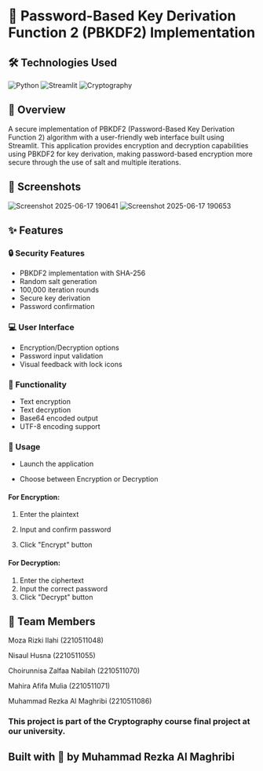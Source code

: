 # 🔐 Password-Based Key Derivation Function 2 (PBKDF2) Implementation

## 🛠️ Technologies Used

<img alt="Python" src="https://img.shields.io/badge/Python-3776AB?style=for-the-badge&logo=python&logoColor=white"> <img alt="Streamlit" src="https://img.shields.io/badge/Streamlit-FF4B4B?style=for-the-badge&logo=streamlit&logoColor=white"> <img alt="Cryptography" src="https://img.shields.io/badge/Cryptography-000000?style=for-the-badge&logo=encrypted&logoColor=white">

## 🌟 Overview
A secure implementation of PBKDF2 (Password-Based Key Derivation Function 2) algorithm with a user-friendly web interface built using Streamlit. This application provides encryption and decryption capabilities using PBKDF2 for key derivation, making password-based encryption more secure through the use of salt and multiple iterations.

## 🎥 Screenshots

![Screenshot 2025-06-17 190641](https://github.com/user-attachments/assets/919f80b8-bd65-477c-b893-7a83c9fe2839)
![Screenshot 2025-06-17 190653](https://github.com/user-attachments/assets/ef8d95a1-b410-4115-8e49-3162cff8daa3)

## ✨ Features

### 🔒 Security Features

- PBKDF2 implementation with SHA-256
- Random salt generation
- 100,000 iteration rounds
- Secure key derivation
- Password confirmation

### 💻 User Interface

- Encryption/Decryption options
- Password input validation
- Visual feedback with lock icons

### 🔄 Functionality

- Text encryption
- Text decryption
- Base64 encoded output
- UTF-8 encoding support
  

### 🚀 Usage

- Launch the application

- Choose between Encryption or Decryption
  
#### For Encryption:

1. Enter the plaintext
  
2. Input and confirm password
 
3. Click "Encrypt" button
 
#### For Decryption:
1. Enter the ciphertext
2. Input the correct password
3. Click "Decrypt" button
   
## 👥 Team Members

Moza Rizki Ilahi (2210511048)

Nisaul Husna (2210511055)

Choirunnisa Zalfaa Nabilah (2210511070)

Mahira Afifa Mulia (2210511071)

Muhammad Rezka Al Maghribi (2210511086)

### This project is part of the Cryptography course final project at our university.

## Built with 🔐 by Muhammad Rezka Al Maghribi
